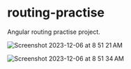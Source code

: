 # routing-practise
Angular routing practise project.


![Screenshot 2023-12-06 at 8 51 21 AM](https://github.com/SomilKSharma/routing-practise/assets/120346284/94ef73ef-ac21-4faf-938a-8a46981016cf)


![Screenshot 2023-12-06 at 8 51 34 AM](https://github.com/SomilKSharma/routing-practise/assets/120346284/fa6b3298-bcec-4ed9-a298-f72a1c479277)
